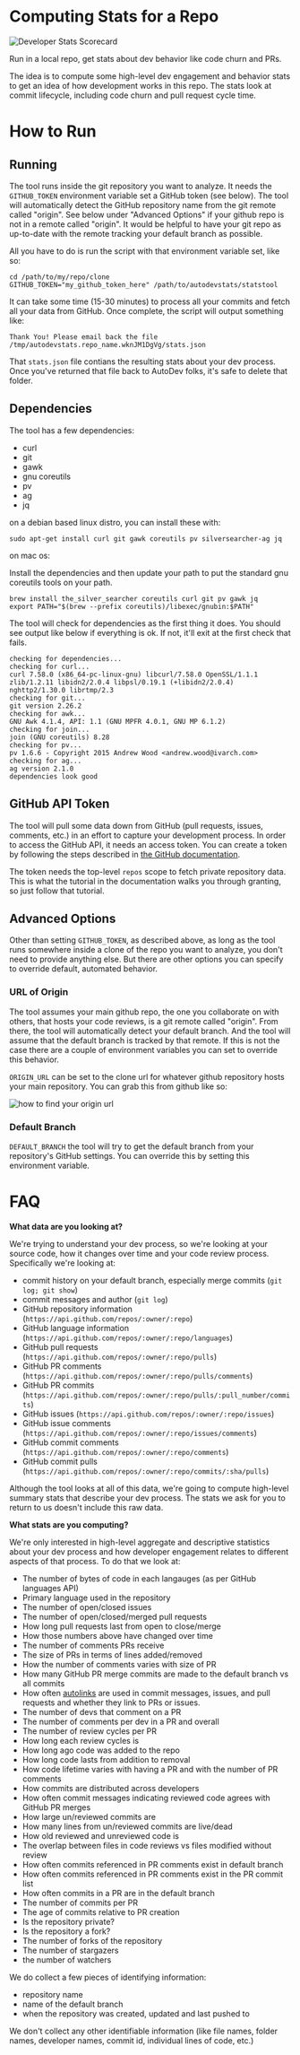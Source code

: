 # Computing Stats for a Repo

![Developer Stats Scorecard](scorecard.png "Developer Stats Scorecard")

Run in a local repo, get stats about dev behavior like code churn and PRs.

The idea is to compute some high-level dev engagement and behavior stats to get
an idea of how development works in this repo. The stats look at commit
lifecycle, including code churn and pull request cycle time.

# How to Run

## Running

The tool runs inside the git repository you want to analyze. It needs the
`GITHUB_TOKEN` environment variable set a GitHub token (see below). The tool
will automatically detect the GitHub repository name from the git remote called
"origin". See below under "Advanced Options" if your github repo is not in a
remote called "origin". It would be helpful to have your git repo as up-to-date
with the remote tracking your default branch as possible.

All you have to do is run the script with that environment
variable set, like so:

```
cd /path/to/my/repo/clone
GITHUB_TOKEN="my_github_token_here" /path/to/autodevstats/statstool
```

It can take some time (15-30 minutes) to process all
your commits and fetch all your data from GitHub. Once complete, the script
will output something like:

```
Thank You! Please email back the file /tmp/autodevstats.repo_name.wknJM1DgVg/stats.json
```

That `stats.json` file contians the resulting stats about your dev process.
Once you've returned that file back to AutoDev folks, it's safe to delete that
folder.

## Dependencies

The tool has a few dependencies:

* curl
* git
* gawk
* gnu coreutils
* pv
* ag
* jq

on a debian based linux distro, you can install these with:

```
sudo apt-get install curl git gawk coreutils pv silversearcher-ag jq
```

on mac os:

Install the dependencies and then update your path to put the standard gnu
coreutils tools on your path.

```
brew install the_silver_searcher coreutils curl git pv gawk jq
export PATH="$(brew --prefix coreutils)/libexec/gnubin:$PATH"
```

The tool will check for dependencies as the first thing it does. You should see
output like below if everything is ok. If not, it'll exit at the first check
that fails.

```
checking for dependencies...
checking for curl...
curl 7.58.0 (x86_64-pc-linux-gnu) libcurl/7.58.0 OpenSSL/1.1.1 zlib/1.2.11 libidn2/2.0.4 libpsl/0.19.1 (+libidn2/2.0.4) nghttp2/1.30.0 librtmp/2.3
checking for git...
git version 2.26.2
checking for awk...
GNU Awk 4.1.4, API: 1.1 (GNU MPFR 4.0.1, GNU MP 6.1.2)
checking for join...
join (GNU coreutils) 8.28
checking for pv...
pv 1.6.6 - Copyright 2015 Andrew Wood <andrew.wood@ivarch.com>
checking for ag...
ag version 2.1.0
dependencies look good
```

## GitHub API Token

The tool will pull some data down from GitHub (pull requests, issues, comments,
etc.) in an effort to capture your development process. In order to access the
GitHub API, it needs an access token. You can create a token by following the
steps described in [the GitHub documentation](https://help.github.com/en/github/authenticating-to-github/creating-a-personal-access-token-for-the-command-line).

The token needs the top-level `repos` scope to fetch private repository data.
This is what the tutorial in the documentation walks you through granting, so
just follow that tutorial.

## Advanced Options

Other than setting `GITHUB_TOKEN`, as described above, as long as the tool runs
somewhere inside a clone of the repo you want to analyze, you don't need to
provide anything else. But there are other options you can specify to override
default, automated behavior.

### URL of Origin

The tool assumes your main github repo, the one you collaborate on with others,
that hosts your code reviews, is a git remote called "origin". From there, the
tool will automatically detect your default branch. And the tool will assume
that the default branch is tracked by that remote. If this is not the case
there are a couple of environment variables you can set to override this
behavior.

`ORIGIN_URL` can be set to the clone url for whatever github repository hosts
your main repository. You can grab this from github like so:

![how to find your origin url](finding_origin_url.png "finding origin url")

### Default Branch

`DEFAULT_BRANCH` the tool will try to get the default branch from your
repository's GitHub settings. You can override this by setting this environment
variable.

# FAQ

**What data are you looking at?**

We're trying to understand your dev process, so we're looking at your source
code, how it changes over time and your code review process. Specifically we're
looking at:

* commit history on your default branch, especially merge commits (`git log; git show`)
* commit messages and author (`git log`)
* GitHub repository information (`https://api.github.com/repos/:owner/:repo`)
* GitHub language information (`https://api.github.com/repos/:owner/:repo/languages`)
* GitHub pull requests (`https://api.github.com/repos/:owner/:repo/pulls`)
* GitHub PR comments (`https://api.github.com/repos/:owner/:repo/pulls/comments`)
* GitHub PR commits (`https://api.github.com/repos/:owner/:repo/pulls/:pull_number/commits`)
* GitHub issues (`https://api.github.com/repos/:owner/:repo/issues`)
* GitHub issue comments (`https://api.github.com/repos/:owner/:repo/issues/comments`)
* GitHub commit comments (`https://api.github.com/repos/:owner/:repo/comments`)
* GitHub commit pulls (`https://api.github.com/repos/:owner/:repo/commits/:sha/pulls`)

Although the tool looks at all of this data, we're going to compute high-level
summary stats that describe your dev process. The stats we ask for you to
return to us doesn't include this raw data.

**What stats are you computing?**

We're only interested in high-level aggregate and descriptive statistics about
your dev process and how developer engagement relates to different aspects of
that process. To do that we look at:

* The number of bytes of code in each langauges (as per GitHub languages API)
* Primary language used in the repository
* The number of open/closed issues
* The number of open/closed/merged pull requests
* How long pull requests last from open to close/merge
* How those numbers above have changed over time
* The number of comments PRs receive
* The size of PRs in terms of lines added/removed
* How the number of comments varies with size of PR
* How many GitHub PR merge commits are made to the default branch vs all commits
* How often [autolinks](https://help.github.com/en/github/writing-on-github/autolinked-references-and-urls) are used in commit messages, issues, and pull requests and whether they link to PRs or issues.
* The number of devs that comment on a PR
* The number of comments per dev in a PR and overall
* The number of review cycles per PR
* How long each review cycles is
* How long ago code was added to the repo
* How long code lasts from addition to removal
* How code lifetime varies with having a PR and with the number of PR comments
* How commits are distributed across developers
* How often commit messages indicating reviewed code agrees with GitHub PR merges
* How large un/reviewed commits are
* How many lines from un/reviewed commits are live/dead
* How old reviewed and unreviewed code is
* The overlap between files in code reviews vs files modified without review
* How often commits referenced in PR comments exist in default branch
* How often commits referenced in PR comments exist in the PR commit list
* How often commits in a PR are in the default branch
* The number of commits per PR
* The age of commits relative to PR creation
* Is the repository private?
* Is the repository a fork?
* The number of forks of the repository
* The number of stargazers
* the number of watchers

We do collect a few pieces of identifying information:
* repository name
* name of the default branch
* when the repository was created, updated and last pushed to

We don't collect any other identifiable information (like file names, folder
names, developer names, commit id, individual lines of code, etc.)

